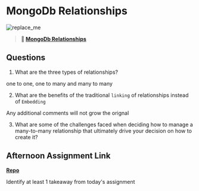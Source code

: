 # MongoDb Relationships

![replace_me](https://codeworks.blob.core.windows.net/public/assets/img/illustrations/placeholder.svg)

> **📖 [MongoDb Relationships](https://codeworksacademy.com/fs-student-guide/resources/wk5/02-Relationships)**

## Questions

1. What are the three types of relationships?

one to one, one to many and many to many

2. What are the benefits of the traditional `linking` of relationships instead of `Embedding`

Any additional comments will not grow the orignal

3. What are some of the challenges faced when deciding how to manage a many-to-many relationship that ultimately drive your decision on how to create it?



## Afternoon Assignment Link

**[Repo](https://github.com/zaneljensen/<ASSIGNMENT_REPO>)**

Identify at least 1 takeaway from today's assignment
